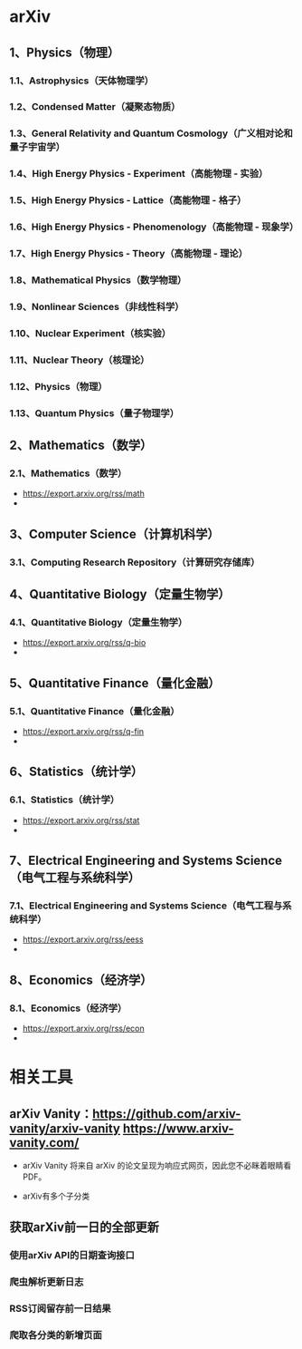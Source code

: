 # arXiv
## 1、Physics（物理）
### 1.1、Astrophysics（天体物理学）
### 1.2、Condensed Matter（凝聚态物质）
### 1.3、General Relativity and Quantum Cosmology（广义相对论和量子宇宙学）
### 1.4、High Energy Physics - Experiment（高能物理 - 实验）
### 1.5、High Energy Physics - Lattice（高能物理 - 格子）
### 1.6、High Energy Physics - Phenomenology（高能物理 - 现象学）
### 1.7、High Energy Physics - Theory（高能物理 - 理论）
### 1.8、Mathematical Physics（数学物理）
### 1.9、Nonlinear Sciences（非线性科学）
### 1.10、Nuclear Experiment（核实验）
### 1.11、Nuclear Theory（核理论）
### 1.12、Physics（物理）
### 1.13、Quantum Physics（量子物理学）
## 2、Mathematics（数学）
### 2.1、Mathematics（数学）
- https://export.arxiv.org/rss/math
- 
## 3、Computer Science（计算机科学）
### 3.1、Computing Research Repository（计算研究存储库）
## 4、Quantitative Biology（定量生物学）
### 4.1、Quantitative Biology（定量生物学）
- https://export.arxiv.org/rss/q-bio
- 
## 5、Quantitative Finance（量化金融）
### 5.1、Quantitative Finance（量化金融）
- https://export.arxiv.org/rss/q-fin
- 
## 6、Statistics（统计学）
### 6.1、Statistics（统计学）
- https://export.arxiv.org/rss/stat
- 
## 7、Electrical Engineering and Systems Science（电气工程与系统科学）
### 7.1、Electrical Engineering and Systems Science（电气工程与系统科学）
- https://export.arxiv.org/rss/eess
- 
## 8、Economics（经济学）
### 8.1、Economics（经济学）
- https://export.arxiv.org/rss/econ
- 

# 相关工具
## arXiv Vanity：https://github.com/arxiv-vanity/arxiv-vanity https://www.arxiv-vanity.com/
- arXiv Vanity 将来自 arXiv 的论文呈现为响应式网页，因此您不必眯着眼睛看 PDF。






- arXiv有多个子分类

## 获取arXiv前一日的全部更新

### 使用arXiv API的日期查询接口

### 爬虫解析更新日志

### RSS订阅留存前一日结果

### 爬取各分类的新增页面
